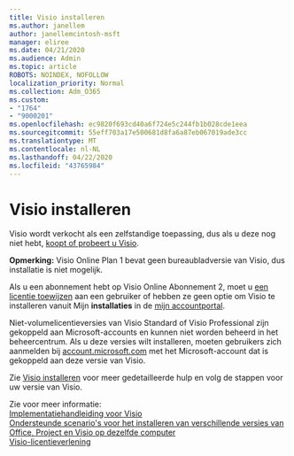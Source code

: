 ```yaml
---
title: Visio installeren
ms.author: janellem
author: janellemcintosh-msft
manager: eliree
ms.date: 04/21/2020
ms.audience: Admin
ms.topic: article
ROBOTS: NOINDEX, NOFOLLOW
localization_priority: Normal
ms.collection: Adm_O365
ms.custom:
- "1764"
- "9000201"
ms.openlocfilehash: ec9820f693cd40a6f724e5c244fb1b028cde1eea
ms.sourcegitcommit: 55eff703a17e500681d8fa6a87eb067019ade3cc
ms.translationtype: MT
ms.contentlocale: nl-NL
ms.lasthandoff: 04/22/2020
ms.locfileid: "43765984"
---
```

# <a name="install-visio"></a>Visio installeren

Visio wordt verkocht als een zelfstandige toepassing, dus als u deze nog niet hebt, [koopt of probeert u Visio](https://products.office.com/visio). 

**Opmerking:** Visio Online Plan 1 bevat geen bureaubladversie van Visio, dus installatie is niet mogelijk.

Als u een abonnement hebt op Visio Online Abonnement 2, moet u [een licentie toewijzen](https://docs.microsoft.com/office365/admin/subscriptions-and-billing/assign-licenses-to-users?wt.mc_id=OfficeAdm_ClientDIA_Alchemy1764) aan een gebruiker of hebben ze geen optie om Visio te installeren vanuit Mijn **installaties** in de [mijn accountportal](https://portal.office.com/account#installs). 

Niet-volumelicentieversies van Visio Standard of Visio Professional zijn gekoppeld aan Microsoft-accounts en kunnen niet worden beheerd in het beheercentrum. Als u deze versies wilt installeren, moeten gebruikers zich aanmelden bij [account.microsoft.com](https://account.microsoft.com) met het Microsoft-account dat is gekoppeld aan deze versie van Visio.

Zie [Visio installeren](https://support.office.com/article/f98f21e3-aa02-4827-9167-ddab5b025710?wt.mc_id=OfficeAdm_ClientDIA_Alchemy1764) voor meer gedetailleerde hulp en volg de stappen voor uw versie van Visio.

Zie voor meer informatie:<br>
[Implementatiehandleiding voor Visio](https://docs.microsoft.com/deployoffice/deployment-guide-for-visio)<br>
[Ondersteunde scenario's voor het installeren van verschillende versies van Office, Project en Visio op dezelfde computer](https://docs.microsoft.com/deployoffice/install-different-office-visio-and-project-versions-on-the-same-computer)<br>
[Visio-licentieverlening](https://products.office.com/visio/microsoft-visio-volume-licensing-visio-for-multiple-users)